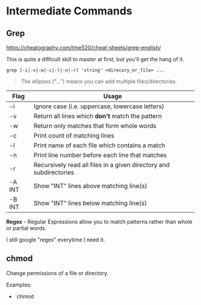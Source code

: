 # Intermediate Commands

## Grep

https://cheatography.com/tme520/cheat-sheets/grep-english/

This is quite a difficult skill to master at first, but you'll get the hang of it. 

`grep [-i|-v|-w|-c|-l|-n|-r] 'string' <direcory_or_file> ...`

> The ellipses ("...") means you can add multiple files/directories. 

| Flag | Usage |
| -- | -- |
| -i | Ignore case (i.e. uppercase, lowercase letters) |
| -v | Return all lines which **don't** match the pattern |
| -w | Return only matches that form whole words |
| -c | Print count of matching lines |
| -l | Print name of each file which contains a match |
| -n | Print line number before each line that matches |
| -r | Recursively read all files in a given directory and subdirectories |
| -A INT | Show "INT" lines above matching line(s) |
| -B INT | Show "INT" lines below matching line(s) |

**Regex** - Regular Expressions allow you to match patterns rather than whole or partial words.

I still google "regex" everytime I need it.

## chmod

Change permissions of a file or directory.

Examples:

* `chmod 